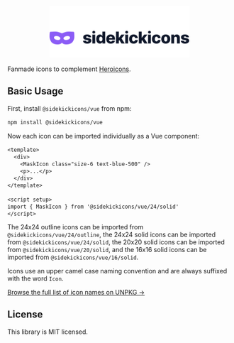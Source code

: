 <p align="center">
  <a href="https://heroicons.com" target="_blank">
    <picture>
      <source media="(prefers-color-scheme: dark)" srcset="https://raw.githubusercontent.com/ndri/sidekickicons/HEAD/.github/logo-dark.svg">
      <source media="(prefers-color-scheme: light)" srcset="https://raw.githubusercontent.com/ndri/sidekickicons/HEAD/.github/logo-light.svg">
      <img alt="Heroicons" width="315" height="117" style="max-width: 100%" src="https://raw.githubusercontent.com/ndri/sidekickicons/HEAD/.github/logo-light.svg">
    </picture>
  </a>
</p>

Fanmade icons to complement [Heroicons](https://github.com/tailwindlabs/heroicons).

## Basic Usage

First, install `@sidekickicons/vue` from npm:

```sh
npm install @sidekickicons/vue
```

Now each icon can be imported individually as a Vue component:

```vue
<template>
  <div>
    <MaskIcon class="size-6 text-blue-500" />
    <p>...</p>
  </div>
</template>

<script setup>
import { MaskIcon } from '@sidekickicons/vue/24/solid'
</script>
```

The 24x24 outline icons can be imported from `@sidekickicons/vue/24/outline`, the 24x24 solid icons can be imported from `@sidekickicons/vue/24/solid`, the 20x20 solid icons can be imported from `@sidekickicons/vue/20/solid`, and the 16x16 solid icons can be imported from `@sidekickicons/vue/16/solid`.

Icons use an upper camel case naming convention and are always suffixed with the word `Icon`.

[Browse the full list of icon names on UNPKG &rarr;](https://unpkg.com/browse/@sidekickicons/vue/24/outline/)

## License

This library is MIT licensed.
